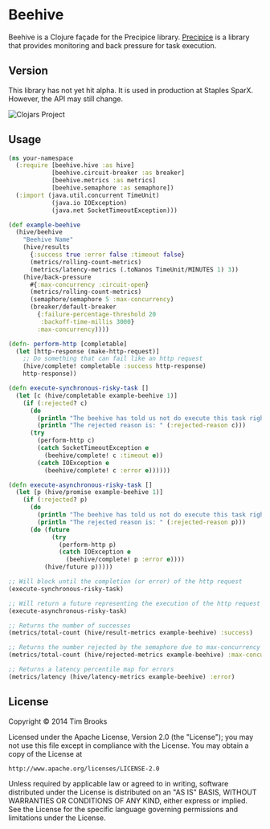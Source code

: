 # Beehive

Beehive is a Clojure façade for the Precipice library. [Precipice](https://github.com/tbrooks8/Precipice) is a
library that provides monitoring and back pressure for task execution.

## Version

This library has not yet hit alpha. It is used in production at Staples SparX. However, the API may still change.

![Clojars Project](http://clojars.org/net.uncontended/beehive/latest-version.svg)

## Usage

```clojure
(ns your-namespace
  (:require [beehive.hive :as hive]
            [beehive.circuit-breaker :as breaker]
            [beehive.metrics :as metrics]
            [beehive.semaphore :as semaphore])
  (:import (java.util.concurrent TimeUnit)
            (java.io IOException)
            (java.net SocketTimeoutException)))

(def example-beehive
  (hive/beehive
    "Beehive Name"
    (hive/results
      {:success true :error false :timeout false}
      (metrics/rolling-count-metrics)
      (metrics/latency-metrics (.toNanos TimeUnit/MINUTES 1) 3))
    (hive/back-pressure
      #{:max-concurrency :circuit-open}
      (metrics/rolling-count-metrics)
      (semaphore/semaphore 5 :max-concurrency)
      (breaker/default-breaker
        {:failure-percentage-threshold 20
         :backoff-time-millis 3000}
        :max-concurrency))))

(defn- perform-http [completable]
  (let [http-response (make-http-request)]
    ;; Do something that can fail like an http request
    (hive/complete! completable :success http-response)
    http-response))

(defn execute-synchronous-risky-task []
  (let [c (hive/completable example-beehive 1)]
    (if (:rejected? c)
      (do
        (println "The beehive has told us not do execute this task right now")
        (println "The rejected reason is: " (:rejected-reason c)))
      (try
        (perform-http c)
        (catch SocketTimeoutException e
          (beehive/complete! c :timeout e))
        (catch IOException e
          (beehive/complete! c :error e))))))

(defn execute-asynchronous-risky-task []
  (let [p (hive/promise example-beehive 1)]
    (if (:rejected? p)
      (do
        (println "The beehive has told us not do execute this task right now")
        (println "The rejected reason is: " (:rejected-reason p)))
      (do (future
            (try
              (perform-http p)
              (catch IOException e
                (beehive/complete! p :error e))))
          (hive/future p)))))

;; Will block until the completion (or error) of the http request
(execute-synchronous-risky-task)

;; Will return a future representing the execution of the http request
(execute-asynchronous-risky-task)

;; Returns the number of successes
(metrics/total-count (hive/result-metrics example-beehive) :success)

;; Returns the number rejected by the semaphore due to max-concurrency being violated
(metrics/total-count (hive/rejected-metrics example-beehive) :max-concurrency)

;; Returns a latency percentile map for errors
(metrics/latency (hive/latency-metrics example-beehive) :error)
```

## License

Copyright © 2014 Tim Brooks

Licensed under the Apache License, Version 2.0 (the "License");
you may not use this file except in compliance with the License.
You may obtain a copy of the License at

    http://www.apache.org/licenses/LICENSE-2.0

Unless required by applicable law or agreed to in writing, software
distributed under the License is distributed on an "AS IS" BASIS,
WITHOUT WARRANTIES OR CONDITIONS OF ANY KIND, either express or implied.
See the License for the specific language governing permissions and
limitations under the License.